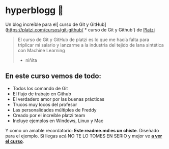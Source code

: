 # hyperblogg 💚

Un blog increíble para el[ curso de Git y GitHub](https://platzi.com/cursos/git-github/ * curso de Git y Github') de [Platzi](https://platzi.com/"Platzi") 
 > El curso de Git y GitHub de platzi es lo que me hacía falta para triplicar mi salario y lanzarme a la industria del tejido de lana sintética con Machine Learning 
 > - niñita 

## En este curso vemos de todo:
* Todos los comando de Git 
* El flujo de trabajo en Github
* El verdadero amor por las buenas prácticas 
* Trucos muy locos del profesor 
* Las personalidades múltiples de Freddy
* Creado por el increíble platzi team
* Incluye ejemplos en Windows, Linux y Mac

Y como un amable recordatorio: **Este readme.md es un chiste**. Diseñado para el ejemplo. Si llegas acá NO TE LO TOMES EN SERIO y mejor ve [**a ver el curso**](https://platzi.com/cursos/git-github/ "a ver el curso").
